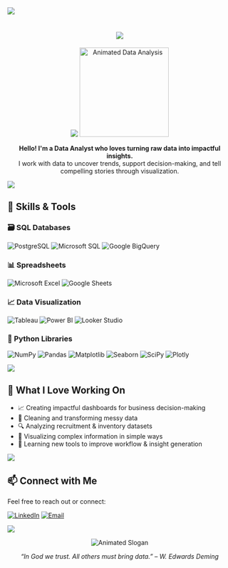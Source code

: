 <img src="https://user-images.githubusercontent.com/73097560/115834477-dbab4500-a447-11eb-908a-139a6edaec5c.gif"> 
<h1 align="center"><img src="https://readme-typing-svg.herokuapp.com/?font=Poppins&size=35&center=true&vCenter=true&width=600&height=70&duration=4000&lines=Hello!+👋;I'm+Nur+Fatih+Alam!%F0%9F%99%8B%E2%80%8D%E2%99%82%EF%B8%8F;" /></h1>

<p align="center">
  <img src="https://user-images.githubusercontent.com/22107794/139580686-887df369-edb8-4bc8-b607-4fbf6d7e4866.gif">
  <img src="https://media.giphy.com/media/v1.Y2lkPTc5MGI3NjExa2tmeXNhM3o0eTNxbzduNm84MG9ueXZsejRjbW9tajhhZmRtaTZmdSZlcD12MV9naWZzX3NlYXJjaCZjdD1n/JWuBH9rCO2uZuHBFpm/giphy.gif" width="200" alt="Animated Data Analysis">
</p>

<p align="center">
  <b>Hello! I'm a Data Analyst who loves turning raw data into impactful insights.</b><br>
  I work with data to uncover trends, support decision-making, and tell compelling stories through visualization.  
</p>

<img src="https://user-images.githubusercontent.com/73097560/115834477-dbab4500-a447-11eb-908a-139a6edaec5c.gif"> 

## 🧠 Skills & Tools

### 🗃️ SQL Databases  
![PostgreSQL](https://img.shields.io/badge/-PostgreSQL-336791?logo=postgresql&logoColor=white&style=for-the-badge)
![Microsoft SQL](https://img.shields.io/badge/-Microsoft%20SQL-CC2927?logo=microsoftsqlserver&logoColor=white&style=for-the-badge)
![Google BigQuery](https://img.shields.io/badge/-Google%20BigQuery-4285F4?logo=googlebigquery&logoColor=white&style=for-the-badge)

### 📊 Spreadsheets  
![Microsoft Excel](https://img.shields.io/badge/-Microsoft%20Excel-217346?logo=microsoftexcel&logoColor=white&style=for-the-badge)
![Google Sheets](https://img.shields.io/badge/-Google%20Sheets-34A853?logo=googlesheets&logoColor=white&style=for-the-badge)

### 📈 Data Visualization  
![Tableau](https://img.shields.io/badge/-Tableau-E97627?logo=tableau&logoColor=white&style=for-the-badge)
![Power BI](https://img.shields.io/badge/-Microsoft%20Power%20BI-F2C811?logo=powerbi&logoColor=black&style=for-the-badge)
![Looker Studio](https://img.shields.io/badge/-Google%20Looker%20Studio-4285F4?logo=looker&logoColor=white&style=for-the-badge)

### 🐍 Python Libraries  
![NumPy](https://img.shields.io/badge/-NumPy-013243?logo=numpy&logoColor=white&style=for-the-badge)
![Pandas](https://img.shields.io/badge/-Pandas-150458?logo=pandas&logoColor=white&style=for-the-badge)
![Matplotlib](https://img.shields.io/badge/-Matplotlib-11557C?logo=matplotlib&logoColor=white&style=for-the-badge)
![Seaborn](https://img.shields.io/badge/-Seaborn-4C6EB1?logo=python&logoColor=white&style=for-the-badge)
![SciPy](https://img.shields.io/badge/-SciPy-8CAAE6?logo=scipy&logoColor=white&style=for-the-badge)
![Plotly](https://img.shields.io/badge/-Plotly-3F4F75?logo=plotly&logoColor=white&style=for-the-badge)

<img src="https://user-images.githubusercontent.com/73097560/115834477-dbab4500-a447-11eb-908a-139a6edaec5c.gif"> 

## 🚀 What I Love Working On

- 📈 Creating impactful dashboards for business decision-making  
- 🧹 Cleaning and transforming messy data  
- 🔍 Analyzing recruitment & inventory datasets  
- 🎨 Visualizing complex information in simple ways  
- 🧠 Learning new tools to improve workflow & insight generation  

<img src="https://user-images.githubusercontent.com/73097560/115834477-dbab4500-a447-11eb-908a-139a6edaec5c.gif"> 

## 📫 Connect with Me
Feel free to reach out or connect:

[![LinkedIn](https://img.shields.io/badge/-LinkedIn:%20Nur%20Fatih%20Alam-0A66C2?logo=linkedin&logoColor=white&style=for-the-badge)](https://www.linkedin.com/in/nurfatihalam/)
[![Email](https://img.shields.io/badge/-Email:%20alamx80@gmail.com-D14836?logo=gmail&logoColor=white&style=for-the-badge)](mailto:alamx80@gmail.com)

<img src="https://user-images.githubusercontent.com/73097560/115834477-dbab4500-a447-11eb-908a-139a6edaec5c.gif"> 

<p align="center">
  <img src="https://readme-typing-svg.demolab.com/?lines=Data+is+the+new+oil+%F0%9F%92%A1;Analyze.+Visualize.+Decide.+%F0%9F%93%8A;Always+learning+new+things!+%F0%9F%A7%A0&center=true&width=580&height=60&color=FF5733&size=25&pause=1500&duration=3000" alt="Animated Slogan">
</p>

<p align="center">
  <i>“In God we trust. All others must bring data.” – W. Edwards Deming</i>
</p>
